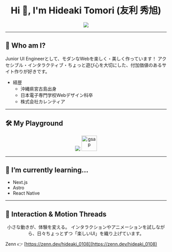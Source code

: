 <h1 align="center">Hi 👋, I'm Hideaki Tomori (友利 秀旭)</h1>
<p align="center">
  <img src="https://readme-typing-svg.herokuapp.com?font=Fira+Code&duration=4000&pause=1000&color=F78585&center=true&vCenter=true&width=435&lines=🎨+Creative+Front-end+Engineer;⚡+GSAP+Motion+Lover;👾+Vue+%7C+React+Explorer" />
</p>

---

## 🧠 Who am I?

Junior UI Engineerとして、モダンなWebを楽しく・美しく作っています！
アクセシブル・インタラクティブ・ちょっと遊び心を大切にした、付加価値のあるサイト作りが好きです。

- 経歴
  - 沖縄県宮古島出身
  - 日本電子専門学校Webデザイン科卒
  - 株式会社カレンティア

---

## 🛠️ My Playground
<p align="center">
  <img src="https://skillicons.dev/icons?i=html,css,sass,js,ts,vue,react,figma&perline=9" />
  <img src="https://gsap.com/apple-touch-icon.png" alt="gsap" width="48" height="48" />
</p>

---

## 🔭 I’m currently learning...
- Next.js
- Astro
- React Native

---

## 🧶 Interaction & Motion Threads

<p align="center">
  小さな動きが、体験を変える。  
  インタラクションやアニメーションを試しながら、日々ちょっとずつ「楽しいUI」を織り上げています。
</p>


Zenn 👉 [https://zenn.dev/hideaki_0108](https://zenn.dev/hideaki_0108)
